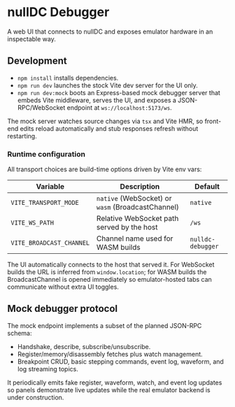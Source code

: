 ﻿# nullDC Debugger

A web UI that connects to nullDC and exposes emulator hardware in an inspectable way.

## Development

- `npm install` installs dependencies.
- `npm run dev` launches the stock Vite dev server for the UI only.
- `npm run dev:mock` boots an Express-based mock debugger server that embeds Vite middleware, serves the UI, and exposes a JSON-RPC/WebSocket endpoint at `ws://localhost:5173/ws`.

The mock server watches source changes via `tsx` and Vite HMR, so front-end edits reload automatically and stub responses refresh without restarting.

### Runtime configuration

All transport choices are build-time options driven by Vite env vars:

| Variable | Description | Default |
| --- | --- | --- |
| `VITE_TRANSPORT_MODE` | `native` (WebSocket) or `wasm` (BroadcastChannel) | `native` |
| `VITE_WS_PATH` | Relative WebSocket path served by the host | `/ws` |
| `VITE_BROADCAST_CHANNEL` | Channel name used for WASM builds | `nulldc-debugger` |

The UI automatically connects to the host that served it. For WebSocket builds the URL is inferred from `window.location`; for WASM builds the BroadcastChannel is opened immediately so emulator-hosted tabs can communicate without extra UI toggles.

## Mock debugger protocol

The mock endpoint implements a subset of the planned JSON-RPC schema:

- Handshake, describe, subscribe/unsubscribe.
- Register/memory/disassembly fetches plus watch management.
- Breakpoint CRUD, basic stepping commands, event log, waveform, and log streaming topics.

It periodically emits fake register, waveform, watch, and event log updates so panels demonstrate live updates while the real emulator backend is under construction.
